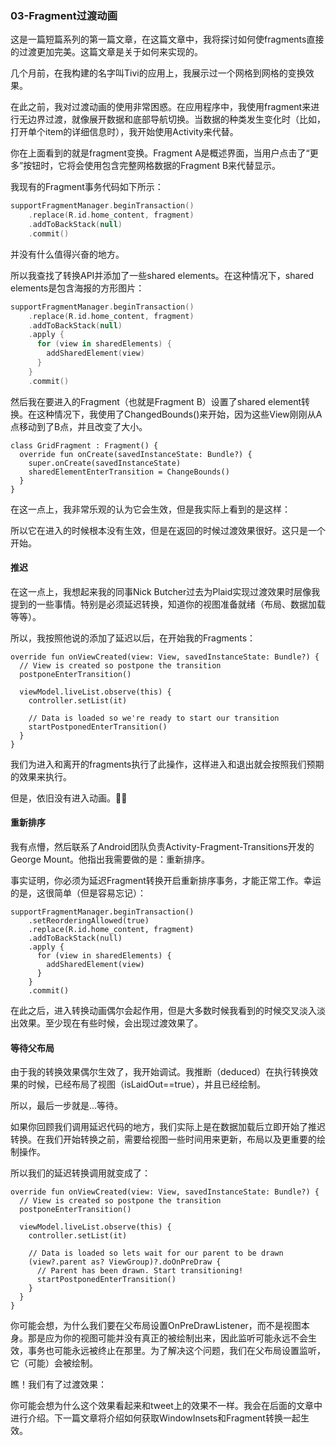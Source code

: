 ### 03-Fragment过渡动画

这是一篇短篇系列的第一篇文章，在这篇文章中，我将探讨如何使fragments直接的过渡更加完美。这篇文章是关于如何来实现的。

几个月前，在我构建的名字叫Tivi的应用上，我展示过一个网格到网格的变换效果。

在此之前，我对过渡动画的使用非常困惑。在应用程序中，我使用fragment来进行无边界过渡，就像展开数据和底部导航切换。当数据的种类发生变化时（比如，打开单个item的详细信息时），我开始使用Activity来代替。

你在上面看到的就是fragment变换。Fragment A是概述界面，当用户点击了“更多”按钮时，它将会使用包含完整网格数据的Fragment B来代替显示。

我现有的Fragment事务代码如下所示：

```kotlin
supportFragmentManager.beginTransaction()  
    .replace(R.id.home_content, fragment)
    .addToBackStack(null)
    .commit()
```

并没有什么值得兴奋的地方。

所以我查找了转换API并添加了一些shared elements。在这种情况下，shared elements是包含海报的方形图片：

```kotlin
supportFragmentManager.beginTransaction()  
    .replace(R.id.home_content, fragment)
    .addToBackStack(null)
    .apply {
      for (view in sharedElements) {
        addSharedElement(view)
      }
    }
    .commit()
```

然后我在要进入的Fragment（也就是Fragment B）设置了shared element转换。在这种情况下，我使用了ChangedBounds()来开始，因为这些View刚刚从A点移动到了B点，并且改变了大小。

```ko
class GridFragment : Fragment() {
  override fun onCreate(savedInstanceState: Bundle?) {
    super.onCreate(savedInstanceState)
    sharedElementEnterTransition = ChangeBounds()
  }
}
```

在这一点上，我非常乐观的认为它会生效，但是我实际上看到的是这样：

[]()

所以它在进入的时候根本没有生效，但是在返回的时候过渡效果很好。这只是一个开始。

#### 推迟

在这一点上，我想起来我的同事Nick Butcher过去为Plaid实现过渡效果时层像我提到的一些事情。特别是必须延迟转换，知道你的视图准备就绪（布局、数据加载等等）。

所以，我按照他说的添加了延迟以后，在开始我的Fragments：

```kot
override fun onViewCreated(view: View, savedInstanceState: Bundle?) {
  // View is created so postpone the transition
  postponeEnterTransition()

  viewModel.liveList.observe(this) {
    controller.setList(it)

    // Data is loaded so we're ready to start our transition
    startPostponedEnterTransition()
  }
}
```

我们为进入和离开的fragments执行了此操作，这样进入和退出就会按照我们预期的效果来执行。

但是，依旧没有进入动画。🤦‍♂️

#### 重新排序

我有点懵，然后联系了Android团队负责Activity-Fragment-Transitions开发的George Mount。他指出我需要做的是：重新排序。

事实证明，你必须为延迟Fragment转换开启重新排序事务，才能正常工作。幸运的是，这很简单（但是容易忘记）：

```kot
supportFragmentManager.beginTransaction()
    .setReorderingAllowed(true)
    .replace(R.id.home_content, fragment)
    .addToBackStack(null)
    .apply {
      for (view in sharedElements) {
        addSharedElement(view)
      }
    }
    .commit()
```

在此之后，进入转换动画偶尔会起作用，但是大多数时候我看到的时候交叉淡入淡出效果。至少现在有些时候，会出现过渡效果了。

#### 等待父布局

由于我的转换效果偶尔生效了，我开始调试。我推断（deduced）在执行转换效果的时候，已经布局了视图（isLaidOut==true），并且已经绘制。

所以，最后一步就是...等待。

如果你回顾我们调用延迟代码的地方，我们实际上是在数据加载后立即开始了推迟转换。在我们开始转换之前，需要给视图一些时间用来更新，布局以及更重要的绘制操作。

所以我们的延迟转换调用就变成了：

```kotl
override fun onViewCreated(view: View, savedInstanceState: Bundle?) {
  // View is created so postpone the transition
  postponeEnterTransition()

  viewModel.liveList.observe(this) {
    controller.setList(it)

    // Data is loaded so lets wait for our parent to be drawn
    (view?.parent as? ViewGroup)?.doOnPreDraw {
      // Parent has been drawn. Start transitioning!
      startPostponedEnterTransition()
    }
  }
}
```

你可能会想，为什么我们要在父布局设置OnPreDrawListener，而不是视图本身。那是应为你的视图可能并没有真正的被绘制出来，因此监听可能永远不会生效，事务也可能永远被终止在那里。为了解决这个问题，我们在父布局设置监听，它（可能）会被绘制。

瞧！我们有了过渡效果：

你可能会想为什么这个效果看起来和tweet上的效果不一样。我会在后面的文章中进行介绍。下一篇文章将介绍如何获取WindowInsets和Fragment转换一起生效。